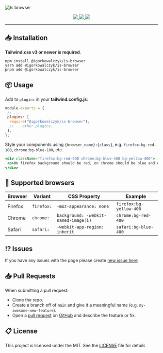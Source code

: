 ![Is browser](https://github.com/IgorKowalczyk/is-browser/assets/49127376/6a992917-80fd-4268-9f26-29e3740f2588)

<div align="center">
 <a aria-label="Github License" href="https://github.com/igorkowalczyk/is-browser/blob/main/license.md">
  <img src="https://img.shields.io/github/license/igorkowalczyk/is-browser?color=%2334D058&logo=github&style=flat-square&label=License"/>
 </a>
 <a aria-label="NPM Version" href="https://npmjs.com/package/@igorkowalczyk/is-browser">
  <img src="https://img.shields.io/npm/v/%40igorkowalczyk%2Fis-browser/latest.svg?logo=npm&logoColor=fff&style=flat-square&color=%2334D058"/>
 </a>
 <a aria-label="NPM Downloads" href="https://npmjs.com/package/@igorkowalczyk/is-browser">
  <img src="https://img.shields.io/npm/dw/@igorkowalczyk/is-browser?logo=npm&logoColor=fff&style=flat-square&color=%2334D058&label=Downloads"/>
 </a>
</div>

---

## 📥 Installation

**Tailwind.css v3 or newer is required**.

```
npm install @igorkowalczyk/is-browser
yarn add @igorkowalczyk/is-browser
pnpm add @igorkowalczyk/is-browser
```

## 📦 Usage

Add to `plugins` in your **tailwind.config.js**:

```js
module.exports = {
 // ...
 plugins: [
  require("@igorkowalczyk/is-browser"),
  // ...other plugins.
 ],
};
```

Style your components using `{browser_name}:{class}`, e.g. `firefox:bg-red-100`, `chrome:bg-blue-100`, etc.

```jsx
<div className="firefox:bg-red-400 chrome:bg-blue-400 bg-yellow-400">
 <p>On firefox background should be red, on chrome should be blue and on other browsers it should be yellow</p>
</div>
```

## 🔐 Supported browsers

| Browser | Variant    | CSS Property                         | Example                 |
| ------- | ---------- | ------------------------------------ | ----------------------- |
| Firefox | `firefox:` | `-moz-appearance: none`              | `firefox:bg-yellow-400` |
| Chrome  | `chrome:`  | `background: -webkit-named-image(i)` | `chrome:bg-red-400`     |
| Safari  | `safari:`  | `-webkit-app-region: inherit`        | `safari:bg-blue-400`    |

## ⁉️ Issues

If you have any issues with the page please create [new issue here](https://github.com/igorkowalczyk/is-browser/issues)

## 📥 Pull Requests

When submitting a pull request:

- Clone the repo.
- Create a branch off of `main` and give it a meaningful name (e.g. `my-awesome-new-feature`).
- Open a [pull request](https://github.com/igorkowalczyk/is-browser/pulls) on [GitHub](https://github.com) and describe the feature or fix.

## 📋 License

This project is licensed under the MIT. See the [LICENSE](https://github.com/igorkowalczyk/is-browser/blob/main/license.md) file for details
